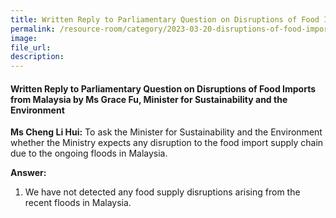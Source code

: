 ```yaml
---  
title: Written Reply to Parliamentary Question on Disruptions of Food Imports from Malaysia by Ms Grace Fu, Minister for Sustainability and the Environment
permalink: /resource-room/category/2023-03-20-disruptions-of-food-import-from-msia
image:  
file_url:  
description:  
---  
```

#### Written Reply to Parliamentary Question on Disruptions of Food Imports from Malaysia by Ms Grace Fu, Minister for Sustainability and the Environment

**Ms Cheng Li Hui:** To ask the Minister for Sustainability and the Environment whether the Ministry expects any disruption to the food import supply chain due to the ongoing floods in Malaysia.

**Answer:**

1. We have not detected any food supply disruptions arising from the recent floods in Malaysia.
